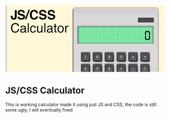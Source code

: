 ![calculator](https://raw.githubusercontent.com/victoredier/js-css-calculator/main/readme_calculator.png)
# JS/CSS Calculator

This is working calculator made it using just JS and CSS, the code is still some ugly, I will eventually fixed
